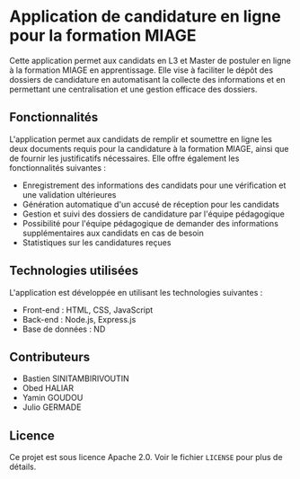 

# Application de candidature en ligne pour la formation MIAGE

Cette application permet aux candidats en L3 et Master de postuler en ligne à la formation MIAGE en apprentissage. Elle vise à faciliter le dépôt des dossiers de candidature en automatisant la collecte des informations et en permettant une centralisation et une gestion efficace des dossiers.

## Fonctionnalités

L'application permet aux candidats de remplir et soumettre en ligne les deux documents requis pour la candidature à la formation MIAGE, ainsi que de fournir les justificatifs nécessaires. Elle offre également les fonctionnalités suivantes :

- Enregistrement des informations des candidats pour une vérification et une validation ultérieures
- Génération automatique d'un accusé de réception pour les candidats
- Gestion et suivi des dossiers de candidature par l'équipe pédagogique
- Possibilité pour l'équipe pédagogique de demander des informations supplémentaires aux candidats en cas de besoin
- Statistiques sur les candidatures reçues

## Technologies utilisées

L'application est développée en utilisant les technologies suivantes :

- Front-end : HTML, CSS, JavaScript
- Back-end : Node.js, Express.js
- Base de données : ND

## Contributeurs

- Bastien SINITAMBIRIVOUTIN
- Obed HALIAR
- Yamin GOUDOU
- Julio GERMADE

## Licence

Ce projet est sous licence Apache 2.0. Voir le fichier `LICENSE` pour plus de détails.
